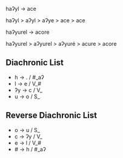 haʔyl -> ace

haʔyl > aʔyl > aʔye > ace > ace

haʔyurel -> acore

haʔyurel > aʔyurel > aʔyuré > acure > acore

## Diachronic List 

- h -> . / #_aʔ
- l -> e / V_#
- ʔy -> c / V_
- u -> o / S_

## Reverse Diachronic List

- o -> u / S_
- c -> ʔy / V_
- e -> l / V_\#
- \# -> h / #_aʔ
